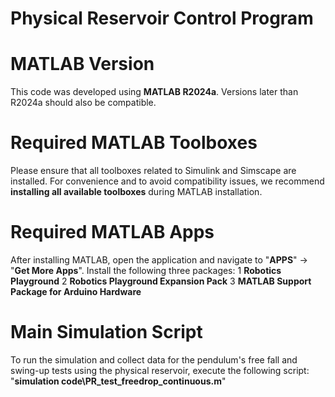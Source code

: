 # Physical Reservoir Control Program

# MATLAB Version
This code was developed using **MATLAB R2024a**. Versions later than R2024a should also be compatible.

# Required MATLAB Toolboxes
Please ensure that all toolboxes related to Simulink and Simscape are installed. For convenience and to avoid compatibility issues, we recommend **installing all available toolboxes** during MATLAB installation.

# Required MATLAB Apps
After installing MATLAB, open the application and navigate to "**APPS**" → "**Get More Apps**". Install the following three packages:
1 **Robotics Playground**
2 **Robotics Playground Expansion Pack**
3 **MATLAB Support Package for Arduino Hardware**

# Main Simulation Script
To run the simulation and collect data for the pendulum's free fall and swing-up tests using the physical reservoir, execute the following script: "**simulation code\PR_test_freedrop_continuous.m**"
